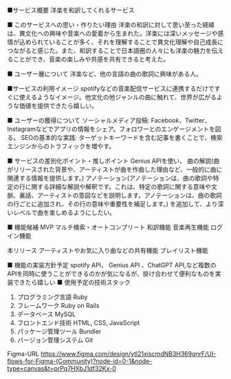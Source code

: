 ■サービス概要
洋楽を和訳してくれるサービス

■ このサービスへの思い・作りたい理由
洋楽の和訳に対して思い至った経緯は、異文化への興味や音楽への愛着から生まれた。洋楽には深いメッセージや感情が込められていることが多く、それを理解することで異文化理解や自己成長につながると感じた。また、和訳することで日本語圏の人々にも洋楽の魅力を伝えることができ、音楽の楽しみや共感を共有できると考えた。

■ ユーザー層について
洋楽など、他の言語の曲の歌詞に興味がある人。

■サービスの利用イメージ
spotifyなどの音楽配信サービスに連携するだけですぐに使えるようなイメージ。他文化の他ジャンルの曲に触れて、世界が広がるような価値を提供できたら嬉しい。

■ ユーザーの獲得について
ソーシャルメディア投稿: Facebook、Twitter、Instagramなどでアプリの情報をシェア。フォロワーとのエンゲージメントを図る。
SEOの基本的な実践: ターゲットキーワードを含む記事を書くことで、検索エンジンからのトラフィックを増やす。

■ サービスの差別化ポイント・推しポイント
Genius APIを使い、
曲の解説(曲がリリースされた背景や、アーティストが曲を作曲した理由など、一般的に曲に関連する情報を提供します。)
アノテーション(アノテーションは、曲の歌詞や特定の行に関する詳細な解説や解釈です。これは、特定の歌詞に関する意味や文脈、裏話、アーティストの意図などを説明します。アノテーションは、曲の歌詞の行ごとに追加され、その行の意味や重要性を補足します。)
を追加して、より深いレベルで曲を楽しめるようにしたい。

■ 機能候補
MVP
マルチ検索・オートコンプリート
和訳機能
音楽再生機能
ログイン機能

本リリース
アーティストやお気に入り曲などの共有機能
プレイリスト機能

■ 機能の実装方針予定
spotify API、 Genius API 、ChatGPT API,など複数のAPIを同時に使うことができるのかが気になるが、掛け合わせて便利なものを実装できたら嬉しい
■ 使用予定の技術スタック
1. プログラミング言語
Ruby
2. フレームワーク
Ruby on Rails
3. データベース
MySQL
4. フロントエンド技術
HTML, CSS, JavaScript
5. パッケージ管理ツール
Bundler
6. バージョン管理システム
Git

Figma-URL
https://www.figma.com/design/ytl21xiscmdNB3H369qnrF/UI-flows-for-Figma-(Community)?node-id=0-1&node-type=canvas&t=prPq7HXbJ1df32Kx-0